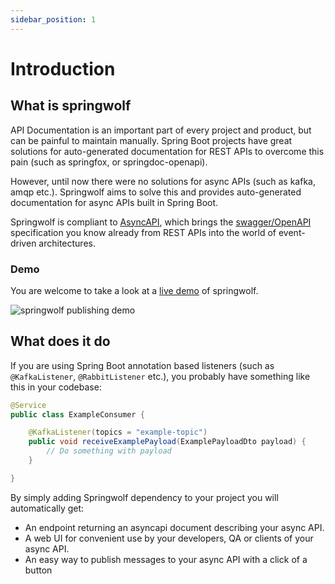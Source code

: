 ```yaml
---
sidebar_position: 1
---
```


# Introduction

## What is springwolf
API Documentation is an important part of every project and product, but can be painful to maintain manually.
Spring Boot projects have great solutions for auto-generated documentation for REST APIs to overcome this pain (such as springfox, or springdoc-openapi).

However, until now there were no solutions for async APIs (such as kafka, amqp etc.). Springwolf aims to solve this and provides auto-generated documentation for async APIs built in Spring Boot.

Springwolf is compliant to [AsyncAPI](https://www.asyncapi.com), which brings the [swagger/OpenAPI](https://www.asyncapi.com/docs/tutorials/getting-started/coming-from-openapi) specification you know already from REST APIs into the world of event-driven architectures.

### Demo

You are welcome to take a look at a [live demo](https://springwolf.github.io/springwolf-ui/) of springwolf.

![springwolf publishing demo](/img/demo.gif)

## What does it do

If you are using Spring Boot annotation based listeners (such as `@KafkaListener`, `@RabbitListener` etc.), you probably have something like this in your codebase:

```java
@Service
public class ExampleConsumer {

    @KafkaListener(topics = "example-topic")
    public void receiveExamplePayload(ExamplePayloadDto payload) {
        // Do something with payload
    }

}
```

By simply adding Springwolf dependency to your project you will automatically get:
- An endpoint returning an asyncapi document describing your async API.
- A web UI for convenient use by your developers, QA or clients of your async API.
- An easy way to publish messages to your async API with a click of a button



